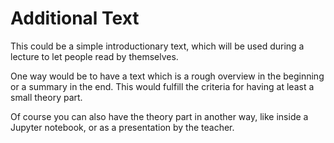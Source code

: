 # Additional Text

This could be a simple introductionary text, which will be used during a lecture to let people read by themselves.

One way would be to have a text which is a rough overview  in the beginning or a summary in the end.
This would fulfill the criteria for having at least a small theory part. 

Of course you can also have the theory part in another way, like inside a Jupyter notebook, or as a presentation by the teacher.

